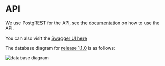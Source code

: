 <!--
SPDX-FileCopyrightText: 2022 Jesús García Gonzalez (Netherlands eScience Center) <j.g.gonzalez@esciencecenter.nl>
SPDX-FileCopyrightText: 2022 Netherlands eScience Center

SPDX-License-Identifier: CC-BY-4.0
-->

# API

We use PostgREST for the API, see the [documentation](https://postgrest.org/en/v10.0/api.html) on how to use the API. 

You can also visit the [Swagger UI here](https://research-software-directory.org/swagger/)

The database diagram for [release 1.1.0](https://github.com/research-software-directory/RSD-as-a-service/releases/tag/v1.1.0) is as follows: 

![database diagram](https://user-images.githubusercontent.com/91328544/178466825-1798faea-9aa1-4274-92fc-60c14fcd7146.png)

